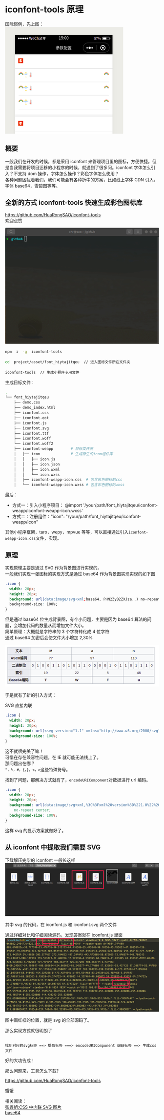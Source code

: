 # iconfont-tools 原理

国际惯例，先上图：  
![img](./asset/iconfont-tools.png)

## 概要

一般我们在开发的时候，都是采用 iconfont 来管理项目里的图标，方便快捷。但是当我需要将项目迁移的小程序的时候，就遇到了很多问。iconfont 字体怎么引入？不支持 dom 操作，字体怎么操作？彩色字体怎么使用？  
各种问题困扰着我们，我们可能会有各种折中的方案，比如线上字体 CDN 引入，字体 base64，雪碧图等等。

## 全新的方式 iconfont-tools 快速生成彩色图标库

https://github.com/HuaRongSAO/iconfont-tools  
欢迎点赞

![img](./cli.gif)

```sh
npm  i  -g  iconfont-tools

cd  project/asset/font_hiytajitqeu  // 进入图标文件所在文件夹

iconfont-tools  // 生成小程序专用文件
```

生成目标文件：

```sh
.
└── font_hiytajitqeu
    ├── demo.css
    ├── demo_index.html
    ├── iconfont.css
    ├── iconfont.eot
    ├── iconfont.js
    ├── iconfont.svg
    ├── iconfont.ttf
    ├── iconfont.woff
    └── iconfont.woff2
    ├── iconfont-weapp        # 目标文件夹
    │   ├── icon              # 生成原生的icon组件库
    │   │   ├── icon.js
    │   │   ├── icon.json
    │   │   ├── icon.wxml
    │   │   └── icon.wxss
    │   ├── iconfont-weapp-icon.css  # 包含彩色图标的css
    │   └── iconfont-weapp-icon.wxss # 包含彩色图标的wxss

```

最后：

- 方式一：引入小程序项目： @import '/your/path/font_hiytajitqeu/iconfont-weapp/iconfont-weapp-icon.wxss'
- 方式二：注册组件："icon": "/your/path/font_hiytajitqeu/iconfont-weapp/icon"

其他小程序框架，taro，wepy，mpvue 等等，可以直接通过引入`iconfont-weapp-icon.css`文件，实现。

## 原理

实现原理主要是通过 SVG 作为背景图进行实现的。  
一般我们实现一张图标的实现方式是通过 base64 作为背景图实现实现的如下图

```css
.icon {
  width: 20px;
  height: 20px;
  background: url(data:image/svg+xml;base64, PHN2ZyB2ZXJza..) no-repeat center;
  background-size: 100%;
}
```

但是通过 base64 位生成背景图，有个小问题，主要是因为 base64 算法的问题，会增加代码的数量从而增加文件大小。  
简单原理：大概就是字符串的 3 个字符转化成 4 位字符  
通过 base64 加密后会使文件大小增加 2,30%

![img](./asset/base64.png)

于是就有了新的引入方式：

SVG 直接内联

```css
.icon {
  width: 20px;
  height: 20px;
  background: url(<svg version="1.1" xmlns="http://www.w3.org/2000/svg" width="200" height="200" viewBox="0 0 200 200"><path fill="#00A5E0" d="M145.659,68.949c-5.101-5.208-13.372-5.208-18.473,0L99.479,97.233 L71.772,68.949c-5.1-5.208-13.371-5.208-18.473,0c-5.099,5.208-5.099,13.648,0,18.857l46.18,47.14l46.181-47.14 C150.759,82.598,150.759,74.157,145.659,68.949z"/></svg>') no-repeat center;
  background-size: 100%;
}
```

这不就很完美了嘛！  
可惜在存在兼容性问题，在 IE 就可能无法线上了。  
那问题出在哪？  
`"，%，#，{，}，<，>`这些特殊符号。

找到了问题，那解决方式就有了，`encodeURIComponent`对数据进行 url 编码。

```css
.icon {
  width: 20px;
  height: 20px;
  background: url(data:image/svg+xml,%3C%3Fxml%20version%3D%221.0%22%20encoding%3D%22utf-8%22%3F%3E%3Csvg%20versi...)
    no-repeat center;
  background-size: 100%;
}
```

这样 svg 的显示方案就做好了。

## 从 iconfont 中提取我们需要 SVG

下载解压完毕的 iconfont 一般长这样  
![img](./asset/font.png)

其中 svg 的代码，在 iconfont.js 和 iconfont.svg 两个文件

通过详细对比和仔细阅读源码，发现答案就在 iconfont.js 里面  
![img](./asset/svg.png)

图中画红框的位置，就是 svg 的全部源码了。

那么实现方式就很明朗了

```shell

找到对应的svg标签 ==> 提取标签 ===> encodeURIComponent 编码标签 ==> 生成css文件

```

好的大功告成！

那么问题来，工具怎么下载?

https://github.com/HuaRongSAO/iconfont-tools

蟹蟹

相关阅读：  
[张鑫旭:CSS 中内联 SVG 图片](https://www.zhangxinxu.com/wordpress/2018/08/css-svg-background-image-base64-encode/)  
[base64](https://zh.wikipedia.org/wiki/Base64)
